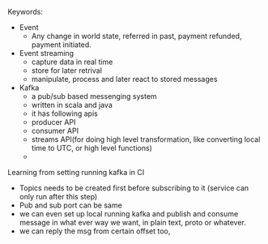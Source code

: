 Keywords:

- Event
	- Any change in world state, referred in past, payment refunded, payment initiated.
- Event streaming 
	- capture data in real time
	- store for later retrival
	- manipulate, process and later react to stored messages
- Kafka
	- a pub/sub based messenging system
	- written in scala and java
	- it has following apis
	- producer API
	- consumer API
	- streams API(for doing high level transformation, like converting local time to UTC, or high level functions)
	- 

Learning from setting running kafka in CI

- Topics needs to be created first before subscribing to it (service can only run after this step)
- Pub and sub port can be same
- we can even set up local running kafka and publish and consume message in what ever way we want, in plain text, proto or whatever.
- we can reply the msg from certain offset too,
